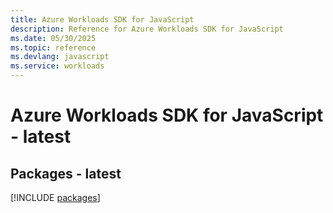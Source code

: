 ```yaml
---
title: Azure Workloads SDK for JavaScript
description: Reference for Azure Workloads SDK for JavaScript
ms.date: 05/30/2025
ms.topic: reference
ms.devlang: javascript
ms.service: workloads
---
```

# Azure Workloads SDK for JavaScript - latest
## Packages - latest
[!INCLUDE [packages](workloads-index.md)]